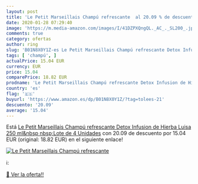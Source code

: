 ```yaml
---
layout: post
title: 'Le Petit Marseillais Champú refrescante  al 20.09 % de descuento'
date: 2020-01-28 07:29:40
image: 'https://m.media-amazon.com/images/I/41DZPXQngQL._AC_._SL200_.jpg'
comments: true
category: ofertas
author: ring
slug: 'B01N8X0Y1Z-es Le Petit Marseillais Champú refrescante Detox Infusion de...'
tags: [ 'champú', ]
actualPrice: 15.04 EUR
currency: EUR
price: 15.04
comparePrice: 18.82 EUR
prodname: 'Le Petit Marseillais Champú refrescante Detox Infusion de Hierba Luisa 250 ml&nbsp  nbsp;Lote de 4 Unidades'
country: 'es'
flag: '🇪🇸'
buyurl: 'https://www.amazon.es/dp/B01N8X0Y1Z/?tag=tolees-21'
descuento: '20.09'
average: '15.04'
---
```


Está [Le Petit Marseillais Champú refrescante Detox Infusion de Hierba Luisa 250 ml&nbsp  nbsp;Lote de 4 Unidades](https://www.amazon.es/dp/B01N8X0Y1Z/?tag=tolees-21) con 20.09 de descuento por 15.04 EUR (original: 18.82 EUR) en el siguiente enlace!

[![Le Petit Marseillais Champú refrescante ](https://m.media-amazon.com/images/I/41DZPXQngQL._AC_._SL200_.jpg)](https://www.amazon.es/dp/B01N8X0Y1Z/?tag=tolees-21)

ℹ️:


[🛒 Ver la oferta!!](https://www.amazon.es/dp/B01N8X0Y1Z/?tag=tolees-21)
